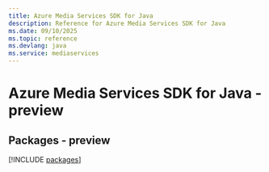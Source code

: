 ```yaml
---
title: Azure Media Services SDK for Java
description: Reference for Azure Media Services SDK for Java
ms.date: 09/10/2025
ms.topic: reference
ms.devlang: java
ms.service: mediaservices
---
```

# Azure Media Services SDK for Java - preview
## Packages - preview
[!INCLUDE [packages](media-services-index.md)]